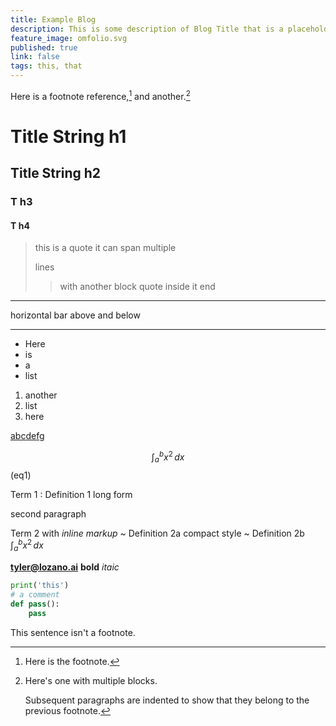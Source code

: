 ```yaml
---
title: Example Blog
description: This is some description of Blog Title that is a placeholder for content that is yet to come.
feature_image: omfolio.svg
published: true
link: false
tags: this, that
---
```

Here is a footnote reference,[^1] and another.[^longnote]

# Title String h1
## Title String h2
### T h3
#### T h4

> this is a quote
> it can span multiple
> 
> lines
>> with another block quote
>> inside it
> end

---
horizontal bar above and below
***


* Here
* is
* a 
* list
  
1. another
2. list
3. here

[abcdefg]

[abcdefg]: b

$$\int_{a}^{b} x^2 \,dx \tag{1}$$ (eq1)

Term 1
: Definition 1 long form

  second paragraph

Term 2 with *inline markup*
~ Definition 2a compact style
~ Definition 2b $\int_{a}^{b} x^2 \,dx$

**<tyler@lozano.ai>**
**bold**
*itaic*

``` python
print('this')
# a comment
def pass():
    pass
```

[^1]: Here is the footnote.

[^longnote]: Here's one with multiple blocks.

    Subsequent paragraphs are indented to show that they
belong to the previous footnote.

This sentence isn't a footnote.